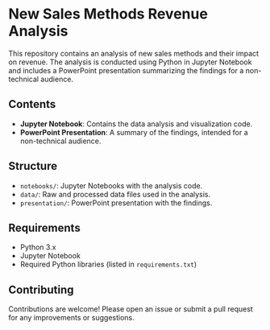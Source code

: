 # New Sales Methods Revenue Analysis

This repository contains an analysis of new sales methods and their impact on revenue. The analysis is conducted using Python in Jupyter Notebook and includes a PowerPoint presentation summarizing the findings for a non-technical audience.

## Contents

- **Jupyter Notebook**: Contains the data analysis and visualization code.
- **PowerPoint Presentation**: A summary of the findings, intended for a non-technical audience.

## Structure

- `notebooks/`: Jupyter Notebooks with the analysis code.
- `data/`: Raw and processed data files used in the analysis.
- `presentation/`: PowerPoint presentation with the findings.

## Requirements

- Python 3.x
- Jupyter Notebook
- Required Python libraries (listed in `requirements.txt`)

## Contributing

Contributions are welcome! Please open an issue or submit a pull request for any improvements or suggestions.
